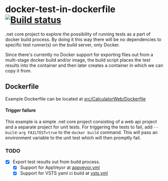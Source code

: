 # docker-test-in-dockerfile [![Build status](https://ci.appveyor.com/api/projects/status/wvqlvh5epi0lvwum?svg=true)](https://ci.appveyor.com/project/larskristianbremnes/docker-test-in-dockerfile)

.net core project to explore the possibility of running tests as a part of docker build process. By doing it this way there will be no dependencies to specific test runner(s) on the build server, only Docker.

Since there's currently no Docker support for exporting files out from a multi-stage docker build and/or image, the build script places the test results into the container and then later creates a container in which we can copy it from.

## Dockerfile
Example Dockerfile can be located at [src/CalculatorWeb/Dockerfile](src/CalculatorWeb/Dockerfile)

#### Trigger failure
This example is a simple .net core project consisting of a web api project and a separate project for unit tests. For triggering the tests to fail, add `--build-arg FAILTEST=true` to the `docker build` command. This will pass an environment variable to the unit test which will then promptly fail.

### TODO
- [x] Export test results out from build process.
  - [x] Support for AppVeyor at [appveyor.yml](appveyor.yml)
  - [x] Support for VSTS yaml ci build at [vsts.yml](vsts.yml)

